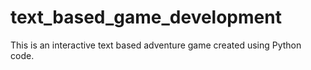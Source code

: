 # text_based_game_development
This is an interactive text based adventure game created using Python code.
